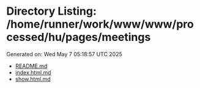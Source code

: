 # Directory Listing: /home/runner/work/www/www/processed/hu/pages/meetings
Generated on: Wed May  7 05:18:57 UTC 2025

- [README.md](README.md)
- [index.html.md](index.html.md)
- [show.html.md](show.html.md)
